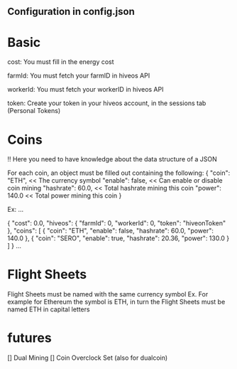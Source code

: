 ## Configuration in config.json

# Basic

cost: You must fill in the energy cost

farmId: You must fetch your farmID in hiveos API

workerId: You must fetch your workerID in hiveos API

token: Create your token in your hiveos account, in the sessions tab (Personal Tokens)

# Coins

!! Here you need to have knowledge about the data structure of a JSON

For each coin, an object must be filled out containing the following:
    {
      "coin": "ETH", << The currency symbol
      "enable": false, << Can enable or disable coin mining
      "hashrate": 60.0, << Total hashrate mining this coin
      "power": 140.0 << Total power mining this coin
    }


Ex:
    ...

{
  "cost": 0.0,
  "hiveos": {
    "farmId": 0,
    "workerId": 0,
    "token": "hiveonToken"
  },
  "coins": [
    {
      "coin": "ETH",
      "enable": false,
      "hashrate": 60.0,
      "power": 140.0
    },
    {
      "coin": "SERO",
      "enable": true,
      "hashrate": 20.36,
      "power": 130.0
    }
  ]
}
    ...

# Flight Sheets

Flight Sheets must be named with the same currency symbol
Ex.
For example for Ethereum the symbol is ETH, in turn the Flight Sheets must be named ETH in capital letters

# futures

[] Dual Mining
[] Coin Overclock Set (also for dualcoin)